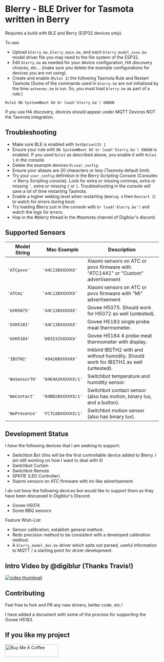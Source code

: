 # Blerry - BLE Driver for Tasmota written in Berry

Requires a build with BLE and Berry (ESP32 devices only).

To use: 
- Upload `blerry.be`, `blerry_main.be`, and each `blerry_model_xxxx.be` model driver file you may need to the file system of the ESP32.
- Edit `blerry.be` as needed for your device configuration, HA discovery choices, etc... (make sure you delete the example configurations for devices you are not using).
- Create and enable (`Rule1 1`) the following Tasmota Rule and Restart Tasmota (Some of the commands used in `blerry.be` are not initialized by the time `autoexec.be` is run. So, you must load `blerry.be` as part of a rule.)
```
Rule1 ON System#Boot DO br load('blerry.be') ENDON
```

If you use HA discovery, devices should appear under MQTT Devices NOT the Tasmota integration.

## Troubleshooting

- Make sure BLE is enabled with `SetOption115 1`
- Ensure your rule with `ON System#Boot DO br load('blerry.be') ENDON` is enabled. If you used `Rule1` as described above, you enable it with `Rule1 1` in the console.
- Delete the example devices in `user_config`.
- Ensure your aliases are 20 characters or less (Tasmota default limit).
- Try your `user_config` definition in the Berry Scripting Console (Consoles -> Berry Scripting console). Look for extra or missing commas, extra or missing `'`, extra or missing `{` or `}`. Troubleshooting in the console will save a lot of time restarting Tasmota.
- Enable a higher weblog level when restarting (`Weblog 4` then `Restart 1`) to watch for errors during boot.
- Try loading Blerry just in the console with `br load('blerry.be')` and watch the logs for errors.
- Hop in the #blerry thread in the #tasmota channel of Digiblur's discord.

## Supported Sensors

| Model String | Mac Example | Description |
| ------------ | ----------- | ----------- |
| `'ATCpvvx'` | `'A4C138XXXXXX'` | Xiaomi sensors on ATC or pvvx firmware with "ATC1441" or "Custom" advertisement  |
| `'ATCmi'` | `'A4C138XXXXXX'` | Xiaomi sensors on ATC or pvvx firmware with "Mi" advertisement  |
| `'GVH5075'` | `'A4C138XXXXXX'` | Govee H5075. Should work for H5072 as well (untested). |
| `'GVH5183'` | `'A4C138XXXXXX'` | Govee H5183 single probe meat thermometer. |
| `'GVH5184'` | `'D03232XXXXXX'` | Govee H5184 4 probe meat thermometer with display. |
| `'IBSTH2'` | `'494208XXXXXX'` | Inkbird IBSTH2 with and without humidity. Should work for IBSTH1 as well (untested). |
| `'WoSensorTH'` | `'D4E4A3XXXXXX/1'` | Switchbot temperature and humidity sensor. |
| `'WoContact'` | `'D4BD28XXXXXX/1'` | Switchbot contact sensor (also has motion, binary lux, and a button). |
| `'WoPresence'` | `'FC7CADXXXXXX/1'` | Switchbot motion sensor (also has binary lux). |

## Development Status

I *have* the following devices that I am seeking to support:
- Switchbot Bot (this will be the first controllable device added to Blerry. I am still working on how I want to deal with it)
- Switchbot Curtain
- Switchbot Remote
- SP611E (LED Controller)
- Xiaomi sensors on ATC firmware with mi-like advertisement.
  
I *do not have* the following devices but would like to support them as they have been discussed in Digiblur's Discord.
- Govee H5074
- Some BBQ sensors

Feature Wish-List
- Sensor calibration, establish general method.
- Redo precision method to be consistent with a developed calibration method.
- A `blerry_model_dev.be` driver which spits out parsed, useful information to MQTT / a starting point for driver development.

## Intro Video by @digiblur (Thanks Travis!)

[![video thumbnail](http://img.youtube.com/vi/oJmDRkKnzFc/0.jpg)](http://www.youtube.com/watch?v=oJmDRkKnzFc "Tasmota ESP32 Bluetooth Blerry How To - Temperatures into Home Assistant")

## Contributing

Feel free to fork and PR any new drivers, better code, etc.!

I have added a document with some of the process for supporting the Govee H5183.

## If you like my project

<a href="https://www.buymeacoffee.com/tonyfav" target="_blank"><img src="https://cdn.buymeacoffee.com/buttons/default-orange.png" alt="Buy Me A Coffee" height="41" width="174"></a>
